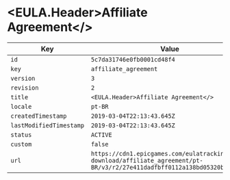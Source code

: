 # <EULA.Header>Affiliate Agreement</>

| Key | Value |
| --- | ----- |
| `id` | `5c7da31746e0fb0001cd48f4` |
| `key` | `affiliate_agreement` |
| `version` | `3` |
| `revision` | `2` |
| `title` | `<EULA.Header>Affiliate Agreement</>` |
| `locale` | `pt-BR` |
| `createdTimestamp` | `2019-03-04T22:13:43.645Z` |
| `lastModifiedTimestamp` | `2019-03-04T22:13:43.645Z` |
| `status` | `ACTIVE` |
| `custom` | `false` |
| `url` | `https://cdn1.epicgames.com/eulatracking-download/affiliate_agreement/pt-BR/v3/r2/27e411dadfbff0112a138bd05320bc71.pdf` |
